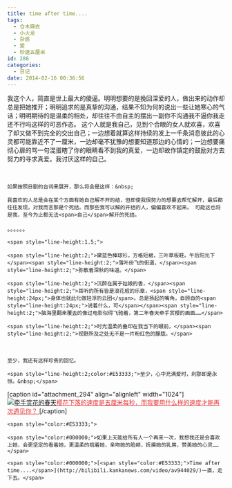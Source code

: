 ```yaml
---
title: time after time....
tags:
  - 仓木麻衣
  - 小火龙
  - 杂感
  - 爱
  - 秒速五厘米
id: 286
categories:
  - 日记
date: 2014-02-16 00:36:56
---
```


我这个人，简直是世上最大的傻逼。明明想要的是挽回深爱的人，做出来的动作却总是把她推开；明明追求的是真挚的沟通，结果不知为何的说出一些让她寒心的气话；明明期待的是温柔的相处，却往往不由自主的摆出一副你不沟通我不逼你我走还不行吗这样的可恶作态。 这个人就是我自己，见到个合眼的女人就欢喜，欢喜了却又做不到完全的交出自己；一边想着就算这样持续的发上一千条消息彼此的心灵都可能靠近不了一厘米，一边却毫不犹豫的想要知道那边的心情的；一边想要痛彻心扉的骂一句混蛋瞎了你的眼睛看不到我的真爱，一边却故作镇定的鼓励对方去努力的寻求真爱。我讨厌这样的自己。&nbsp;

&nbsp;

	如果按照日剧的台词来展开，那么将会是这样：&nbsp;

	我喜欢的人总是会在某个方面有她自己解不开的结，但即使我很努力的想要去帮忙解开，最后都往往发现，对我而言那是个死结。而那些我可以解的开结的人，偏偏喜欢不起来。 可能这也将是我，至今为止都无法<span>自己</span>解开的死结。

<span style="line-height:1.5;">。。。。。。&nbsp;</span><span style="line-height:1.5;">&nbsp;</span> 

	<span style="line-height:1.5;">

</span> 

	<span style="line-height:2;">黛蓝色棒球衫，方格短裙，三叶草板鞋。午后阳光下</span><span style="line-height:2;">落叶纷飞的街道，</span><span style="line-height:2;">弥散着深秋的味道。</span> 

	<span style="line-height:2;">沉醉在属于姑娘的香，</span><span style="line-height:2;">耳听的所有皆是浪花般的乐章，<span style="line-height:24px;">身体也就此化做轻浮的云团</span>。总是扬起的嘴角，自顾自的<span style="line-height:24px;">说着什么，可</span></span><span style="line-height:2;">脑海里翻来覆去的像过电影似得飞驰着，第二年春天牵手赏樱的画面……</span> 

	<span style="line-height:2;">时光温柔的叠印在我当下的眼前，</span><span style="line-height:2;">视野所及之处无不是一片粉红色的朦胧。</span> 

&nbsp;

	至少，我还有这样珍贵的回忆。

	<span style="line-height:2;color:#E53333;">至少，心中充满爱时，刹那即是永恒。&nbsp;</span> 

<span>[caption id="attachment_294" align="alignleft" width="1024"]</span>[![牵手赏花的春天](http://www.jk-vv.com/wp-content/uploads/2014/02/5_centimeters_per_second-1024x576.jpg)<span style="color:#E53333;"><u>樱花下落的速度是五厘米每秒，而我要用什么样的速度才能再次遇见你？&nbsp;</u></span>](http://www.jk-vv.com/wp-content/uploads/2014/02/5_centimeters_per_second.jpg)<span>[/caption] &nbsp;</span> 

	<span style="color:#E53333;">

</span> 

	<span style="color:#000000;">如果上天能给所有人一个再来一次，我想我还是会喜欢上她，会更坚定的看着她，更温柔的抱着她，亲吻她的脸颊，抚摸她的乳房，赞美她的心灵……</span> 

	<span style="color:#000000;">[<span style="color:#E53333;">Time after time....</span>](http://bilibili.kankanews.com/video/av944029/)一直，走下去。</span> 

&nbsp;
